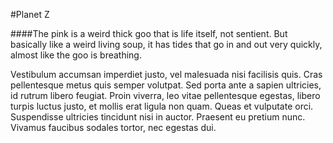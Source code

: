 #Planet Z

####The pink is a weird thick goo that is life itself, not sentient. But basically like a weird living soup, it has tides that go in and out very quickly, almost like the goo is breathing.

Vestibulum accumsan imperdiet justo, vel malesuada nisi facilisis quis. Cras pellentesque metus quis semper volutpat. Sed porta ante a sapien ultricies, id rutrum libero feugiat. Proin viverra, leo vitae pellentesque egestas, libero turpis luctus justo, et mollis erat ligula non quam. Queas et vulputate orci. Suspendisse ultricies tincidunt nisi in auctor. Praesent eu pretium nunc. Vivamus faucibus sodales tortor, nec egestas dui.